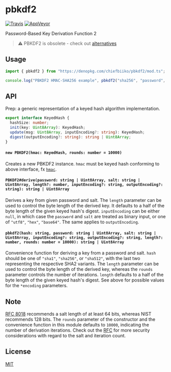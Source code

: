# pbkdf2

[![Travis](http://img.shields.io/travis/chiefbiiko/pbkdf2.svg?style=flat)](http://travis-ci.org/chiefbiiko/pbkdf2) [![AppVeyor](https://ci.appveyor.com/api/projects/status/github/chiefbiiko/pbkdf2?branch=master&svg=true)](https://ci.appveyor.com/project/chiefbiiko/pbkdf2)

Password-Based Key Derivation Function 2

> ⚠️ PBKDF2 is obsolete - check out [alternatives](https://en.wikipedia.org/wiki/PBKDF2#Alternatives_to_PBKDF2)

## Usage

``` ts
import { pbkdf2 } from "https://denopkg.com/chiefbiiko/pbkdf2/mod.ts";

console.log("PBKDF2 HMAC-SHA256 example", pbkdf2("sha256", "password", "salt"));
```

## API

Prep: a generic representation of a keyed hash algorithm implementation.

``` ts
export interface KeyedHash {
  hashSize: number;
  init(key: Uint8Array): KeyedHash;
  update(msg: Uint8Array, inputEncoding?: string): KeyedHash;
  digest(outputEncoding?: string): string | Uint8Array;
}
```

#### `new PBKDF2(hmac: KeyedHash, rounds: number = 10000)`

Creates a new PBKDF2 instance. `hmac` must be keyed hash conforming to above interface, fx [`hmac`](https://github.com/chiefbiiko/hmac).

#### `PBKDF2#derive(password: string | Uint8Array, salt: string | Uint8Array, length?: number, inputEncoding?: string, outputEncoding?: string): string | Uint8Array`

Derives a key from given password and salt. The `length` parameter can be used to control the byte length of the derived key. It defaults to a half of the byte length of the given keyed hash's digest. `inputEncoding` can be either `null`, in which case the `password` and `salt` are treated as binary input, or one of `"utf8"`, `"hex"`, `"base64"`. The same applies to `outputEncoding`.

#### `pbkdf2(hash: string, password: string | Uint8Array, salt: string | Uint8Array, inputEncoding?: string, outputEncoding?: string, length?: number, rounds: number = 10000): string | Uint8Array`

Convenience function for deriving a key from a password and salt. `hash` should be one of `"sha1"`, `"sha256"`, or `"sha512"`, with the last two representing the respective SHA2 variants. The `length` parameter can be used to control the byte length of the derived key, whereas the `rounds` parameter controls the number of iterations. `length` defaults to a half of the byte length of the given keyed hash's digest. See above for possible values for the `*encoding` parameters.

## Note

[RFC 8018](https://tools.ietf.org/html/rfc8018) recommends a salt length of at least 64 bits, whereas NIST recommends 128 bits. The `rounds` parameter of the constructor and the convenience function in this module defaults to `10000`, indicating the number of derivation iterations. Check out the [RFC](https://tools.ietf.org/html/rfc8018#section-4) for more security considerations with regard to the salt and iteration count.

## License

[MIT](./LICENSE)
